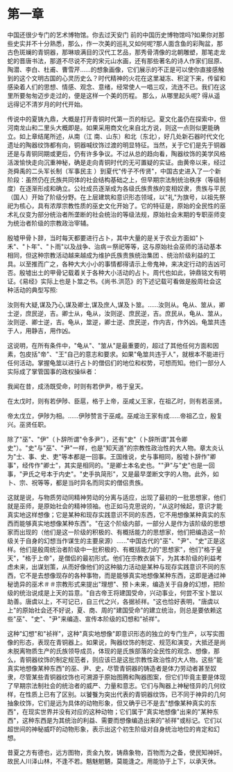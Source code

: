 # 第一章

中国还很少专门的艺术博物馆。你去过天安门 前的中国历史博物馆吗?如果你对那些史实并不十分熟悉，那么，作一次美的巡礼又如何呢?那人面含鱼的彩陶盆，那古色斑斓的青铜器，那琳琅满目的汉代工艺品，那秀骨清像的北朝雕塑，那笔走龙蛇的晋唐书法，那道不尽说不完的宋元山水画，还有那些著名的诗人作家们屈原、陶潜、李白、杜甫、曹雪芹......的想象画像，它们展示的不正是可以使你直接感触到的这个文明古国的心灵历史么？时代精神的火花在这里凝冻、积淀下来，传留和感染着人们的思想、情感、观念、意绪，经常使人一唱三叹，流连不已。我们在这里所要匆匆迈步走过的，便是这样一个美的历程。 那么，从哪里起头呢? 得从遥远得记不清岁月的时代开始。

传说中的夏铸九鼎，大概是打开青铜时代第一页的标记。夏文化虽仍在探索中，但河南龙山和二里头大概即是。如果采用商文化来自北方说，则这一点则似更能确立。如上章结尾所述，从南（江 南、山东）和北（东北），好几处新石器时代文化遗址的陶器纹饰都有向，铜器喊纹饰过渡的明显特征。当然，关于它们是先于铜器还是与青铜同期或更后，仍有许多争议。不过从总的趋向看，陶器纹饰的美学风格活泼愉快走向沉重神秘，确是走向青铜时代的无可置疑的实证。由黄帝以来，经过尧舜禹的二头军长制（军事民主 ）到夏代"传子不传贤"，中国古史进入了一个新阶段：虽然仍在氏族共同体的社会结构基础之上，但早期宗法制统治秩序（等级制度）在逐渐形成和确立。公社成员逐渐成为各级氏族贵族的变相奴隶，贵族与平民（国人）开始了阶级分野。在上层建筑和意识形态领域，以"礼"为旗号，以祖先祭祀为核心，具有浓厚宗教性质的巫史文化开始了。它的特征是，原始的全民性的巫术礼仪变为部分统治者所垄断的社会统治的等级法规，原始社会末期的专职巫师变为统治者阶级的宗教政治宰辅。

殷墟甲骨卜辞，当时每天都要进行占卜，其中大量的是关于农业方面如"卜禾"、"卜年"、"卜雨"以及战争、治病＝祭祀等等，这与原始社会巫师的活动基本相同，但这种宗教活动越来越成为维护氏族贵族统治集团 、统治阶级利益的工具。以至推而广之，各种大大小小的事情都得请示上帝鬼神，来决定行动的吉凶可否。殷墟出土的甲骨记载着关于各种大小活动的占卜。周代也如此，钟鼎铭文有明证。《易经》实际上也是卜筮之书。《尚书.洪范》的下述记载可看做是殷周社会这种活动的典型写照:

汝则有大疑,谋及乃心,谋及卿士,谋及庶人,谋及卜筮。......汝则从。龟从、筮从，卿士逆，庶民逆，吉。卿士从，龟从，汝则逆、庶民逆，吉。庶民从，龟从、筮从，汝则逆、卿士逆，吉。龟从，筮逆，卿士逆、庶民逆，作内吉，作外凶。龟筮共违于人，用静吉，用作凶。

这说明，在所有条件中，"龟从"、"筮从"是最重要的，超过了其他任何方面和因素，包皮括"帝"、"王"自己的意志和要求。如果"龟筮共违于人"，就根本不能进行任何活动。掌握龟筮以进行占卜的僧侣们的地位和权势，可想而知。他们一部分人实际成了掌管国事的政权操纵者：

我闻在昔，成汤既受命，时则有若伊尹，格于皇天。

在太戊时，则有若伊陟、臣扈，格于上帝，巫咸乂王家，在祖乙时，则有若巫贤。

帝太戊立，伊陟为相。......伊陟赞言于巫咸。巫咸治王家有成......帝祖乙立，殷复兴。巫贤任职。

除了"巫"、"伊"（卜辞所谓"令多尹"），还有"史"（卜辞所谓"其令卿史"）。"史"与"巫"、"尹"一样，也是"知天道"的宗教性政治性的大人物。章太炎认为"士、事、史、吏"等本都是一回事。王国维说，史与事相同，殷墟卜辞作"卿事"，经传作"卿士"，其实是相同的。"是卿士本名史也。""尹"与"史"也是一回事，"尹氏之号本于内史"。"史手执简形"，又是最早垄断文字的人物。此外，如卜、宗、祝等等，都是当时异名而同实的僧侣贵族。

这就是说，与物质劳动同精神劳动的分离与适应，出现了最初的一批思想家，他们就是巫师，是原始社会的精神领袖。也正如马克思说的，"从这时候起，意识才能真实地这样想像；它是某种和现存实践意识不同的东西，它不用想像某种真实的东西而能够真实地想像某种东西"。"在这个阶级内部，一部分人是作为该阶级的思想家而出现的（他们是这一阶级的积极的、有概括能力的思想家，他们把编造这一阶级关于自身的幻想当作谋生的主要泉源）......"中国古代的"巫"、"尹"、"史"正是这样。他们是殷周统治者阶级中一批积极的、有概括能力的"思想家"，他们"格于皇天"，"格于上帝"，是僧侣的最初形式。他们在宗教衣装下，为其本阶级的利益考虑未来，出谋划策，从而好像他们的这种脑力活动是某种与现存实践意识不同的东西，它不是去想像现存的各种事物，而是能够真实地想像某种东西，这即是通过神秘诡异的巫术＃＃宗教形式来提出"理想"、预卜未来，编造关于自身的幻想，把阶级的统治说成是上天的旨意。"自古帝王将建国受命，兴动事业，何尝不宝卜筮以助善。唐虞以上，不可记已，自三代之兴，各据祯祥。"这也恰好表明，"唐虞以上"的原始社会还不好说，夏、商、周的"建国受命"的建立统治，则总是要依赖这些"巫"、"史"、"尹"来编造、宣传本阶级的幻想和"祯祥"。

这种"幻想"和"祯祥"，这种"真实地想像"即意识形态的独立的专门生产，以写实图像的形态，表现在青铜器上。如果说，陶器纹饰的制定、规范和演变，大抵还是尚未脱离物质生产的氏族领导成员，体现的是氏族部落的全民性的观念、想像，那么，青铜器纹饰的制定规范者，则应该已是这批宗教性政治性的大人物。这些"能真实地想像某种东西"的巫、尹、史，尽管青铜器的铸造者是体力劳动者甚至奴隶，尽管某些青铜器纹饰也可溯源于原始图腾和陶器图案，但它们毕竟主要是体现了早期宗法制社会的统治者的威严、力量和意志。它们与陶器上神秘怪异的几何纹样，在性质上已有了区别。以饕餮为突出代表的青铜器纹饰，已不同于神异的几何抽象纹饰，它们是远为具体的动物形象，但又确乎已不是去"想像某种真实的东西"，在现实世界并没有对应的这种动物；它们属于"真实地想像"出来的"某种东西"，这种东西是为其统治的利益、需要而想像编造出来的"祯祥"或标记。它们以超世间的神秘威吓的动物形象，表示出这个初生阶级对自身统治地位的肯定和幻想。

昔夏之方有德也，远方图物，贡金九牧，铸鼎象物，百物而为之备，使民知神奸。故民人川泽山林，不逢不若。魑魅魍魉，莫能逢之。用能协于上下，以承天休。
